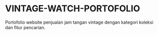 # VINTAGE-WATCH-PORTOFOLIO
Portofolio website penjualan jam tangan vintage dengan kategori koleksi dan fitur pencarian.
